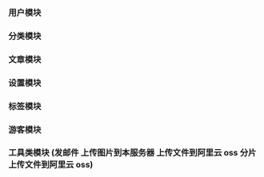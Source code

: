 ### 用户模块
### 分类模块
### 文章模块
### 设置模块
### 标签模块
### 游客模块
### 工具类模块 (发邮件 上传图片到本服务器 上传文件到阿里云 oss 分片上传文件到阿里云 oss)
